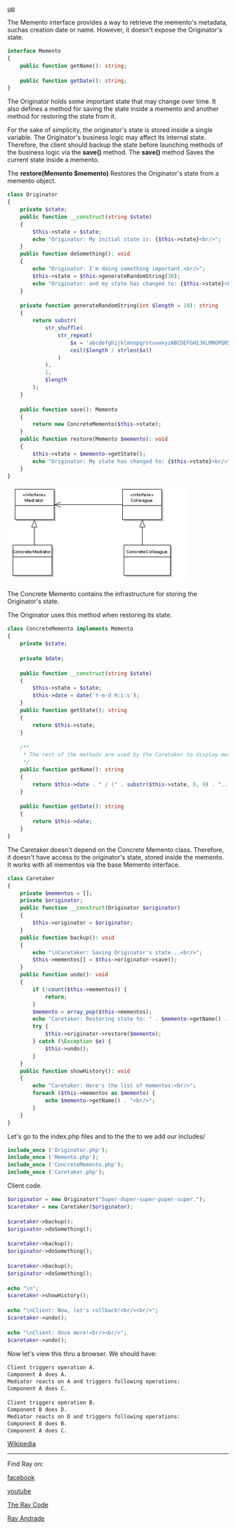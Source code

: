 [up](../README.md)

The Memento interface provides a way to retrieve the memento's metadata, suchas creation date or name. However, it doesn't expose the Originator's state.

```php
interface Memento
{
    public function getName(): string;

    public function getDate(): string;
}
```

The Originator holds some important state that may change over time. 
It also defines a method for saving the state inside a memento and another method for restoring the state from it.

For the sake of simplicity, the originator's state is stored inside a single variable.
The Originator's business logic may affect its internal state. 
Therefore, the client should backup the state before launching methods of the  business logic via the **save()** method.
The **save()** method Saves the current state inside a memento.

The **restore(Memento $memento)** Restores the Originator's state from a memento object.
```php
class Originator
{
    private $state;
    public function __construct(string $state)
    {
        $this->state = $state;
        echo "Originator: My initial state is: {$this->state}<br/>";
    }
    public function doSomething(): void
    {
        echo "Originator: I'm doing something important.<br/>";
        $this->state = $this->generateRandomString(30);
        echo "Originator: and my state has changed to: {$this->state}<br/>";
    }

    private function generateRandomString(int $length = 10): string
    {
        return substr(
            str_shuffle(
                str_repeat(
                    $x = 'abcdefghijklmnopqrstuvwxyzABCDEFGHIJKLMNOPQRSTUVWXYZ',
                    ceil($length / strlen($x))
                )
            ),
            1,
            $length
        );
    }

    public function save(): Memento
    {
        return new ConcreteMemento($this->state);
    }
    public function restore(Memento $memento): void
    {
        $this->state = $memento->getState();
        echo "Originator: My state has changed to: {$this->state}<br/>";
    }
}
```

![Mediator](/UMLs/images/Mediator/Mediator-4.png)

The Concrete Memento contains the infrastructure for storing the Originator's state.

The Originator uses this method when restoring its state.

```php
class ConcreteMemento implements Memento
{
    private $state;

    private $date;

    public function __construct(string $state)
    {
        $this->state = $state;
        $this->date = date('Y-m-d H:i:s');
    }
    public function getState(): string
    {
        return $this->state;
    }

    /**
     * The rest of the methods are used by the Caretaker to display metadata.
     */
    public function getName(): string
    {
        return $this->date . " / (" . substr($this->state, 0, 9) . "...)";
    }

    public function getDate(): string
    {
        return $this->date;
    }
}
```

The Caretaker doesn't depend on the Concrete Memento class. 
Therefore, it doesn't have access to the originator's state, stored inside the memento. 
It works with all mementos via the base Memento interface.

```php
class Caretaker
{
    private $mementos = [];
    private $originator;
    public function __construct(Originator $originator)
    {
        $this->originator = $originator;
    }
    public function backup(): void
    {
        echo "\nCaretaker: Saving Originator's state...<br/>";
        $this->mementos[] = $this->originator->save();
    }
    public function undo(): void
    {
        if (!count($this->mementos)) {
            return;
        }
        $memento = array_pop($this->mementos);
        echo "Caretaker: Restoring state to: " . $memento->getName() . "<br/>";
        try {
            $this->originator->restore($memento);
        } catch (\Exception $e) {
            $this->undo();
        }
    }
    public function showHistory(): void
    {
        echo "Caretaker: Here's the list of mementos:<br/>";
        foreach ($this->mementos as $memento) {
            echo $memento->getName() . "<br/>";
        }
    }
}
```

Let's go to the index.php files and to the the to we add our includes/

```php
include_once ('Originator.php');
include_once ('Memento.php');
include_once ('ConcreteMemento.php');
include_once ('Caretaker.php');
```
Client code.
```php
$originator = new Originator("Super-duper-super-puper-super.");
$caretaker = new Caretaker($originator);

$caretaker->backup();
$originator->doSomething();

$caretaker->backup();
$originator->doSomething();

$caretaker->backup();
$originator->doSomething();

echo "\n";
$caretaker->showHistory();

echo "\nClient: Now, let's rollback!<br/><br/>";
$caretaker->undo();

echo "\nClient: Once more!<br/><br/>";
$caretaker->undo();

```

Now let's view this thru a browser.
We should have:

```run
Client triggers operation A.
Component A does A.
Mediator reacts on A and triggers following operations:
Component A does C.

Client triggers operation B.
Component B does D.
Mediator reacts on D and triggers following operations:
Component B does B.
Component A does C.
```

[Wikipedia](https://en.wikipedia.org/wiki/Memento_pattern)

----------------------------------------------------------------------------------------------------

Find Ray on:

[facebook](https://www.facebook.com/TheRayCode/)

[youtube](https://www.youtube.com/user/AndradeRay/)

[The Ray Code](https://www.RayAndrade.com)

[Ray Andrade](https://www.RayAndrade.org)
